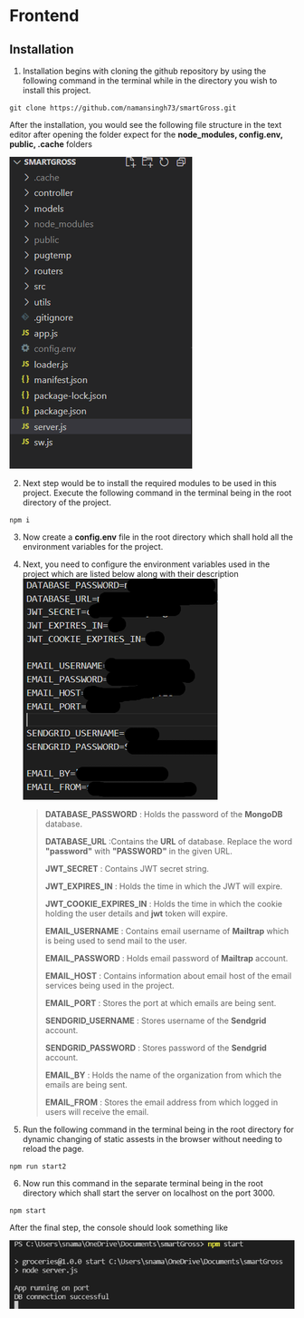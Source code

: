 # Frontend

## Installation

1. Installation begins with cloning the github repository by using the following command in the terminal while in the directory you wish to install this project.

```
git clone https://github.com/namansingh73/smartGross.git
```

After the installation, you would see the following file structure in the text editor after opening the folder expect for the **node_modules, config.env, public, .cache** folders

![Frontend File Structure](assets/frontendStructure.png)

2. Next step would be to install the required modules to be used in this project. Execute the following command in the terminal being in the root directory of the project.

```
npm i
```

3. Now create a **config.env** file in the root directory which shall hold all the environment variables for the project.

4. Next, you need to configure the environment variables used in the project which are listed below along with their description
   ![Environement Variables](assets/env.png)

   > **DATABASE_PASSWORD** : Holds the password of the **MongoDB** database.
   >
   > **DATABASE_URL** :Contains the **URL** of database. Replace the word **"password"** with **"PASSWORD"** in the given URL.
   >
   > **JWT_SECRET** : Contains JWT secret string.
   >
   > **JWT_EXPIRES_IN** : Holds the time in which the JWT will expire.
   >
   > **JWT_COOKIE_EXPIRES_IN** : Holds the time in which the cookie holding the user details and **jwt** token will expire.
   >
   > **EMAIL_USERNAME** : Contains email username of **Mailtrap** which is being used to send mail to the user.
   >
   > **EMAIL_PASSWORD** : Holds email password of **Mailtrap** account.
   >
   > **EMAIL_HOST** : Contains information about email host of the email services being used in the project.
   >
   > **EMAIL_PORT** : Stores the port at which emails are being sent.
   >
   > **SENDGRID_USERNAME** : Stores username of the **Sendgrid** account.
   >
   > **SENDGRID_PASSWORD** : Stores password of the **Sendgrid** account.
   >
   > **EMAIL_BY** : Holds the name of the organization from which the emails are being sent.
   >
   > **EMAIL_FROM** : Stores the email address from which logged in users will receive the email.

5. Run the following command in the terminal being in the root directory for dynamic changing of static assests in the browser without needing to reload the page.

```
npm run start2
```

6. Now run this command in the separate terminal being in the root directory which shall start the server on localhost on the port 3000.

```
npm start
```

After the final step, the console should look something like

![Server Starting...](assets/afterServer.png)
